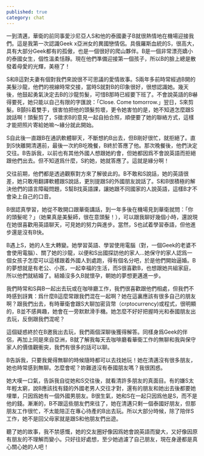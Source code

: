 ```yaml
---
published: true
category: chat
---
```

一到清邁，華衛的前同事愛沙尼亞人S和他的泰國妻子B就很熱情地在機場迎接我們。這是我第一次認識Geek x亞洲女的異國戀情侶。具俄羅斯血統的S，很高大，具有大部分Geek都有的孤傲，也是一個很好的爬山夥伴。B是一個非常漂亮嬌小的泰國女生，個性溫柔恬靜。現在他們準備迎接第一個孩子，所以B的臉上總是散發着母愛的光輝，美極了！

 

S和B這對夫妻有個對我們來說很不可思議的愛情故事。S兩年多前時常經過B開的美髮沙龍，他們的視線時常交接，當時S就對B的印象很好，很想認識她。幾天後，他鼓起勇氣決定去B的沙龍剪髮，可惜B那時已經要下班了。不會說英語的B嚇得要死，她只能以自己有限的字匯說：「Close. Come tomorrow.」翌日，S來剪髮。B顫抖着雙手，很害怕把他的頭髮剪壞，更令她害怕的是，她不知道怎麼跟S說話啊！頭髮剪了，S徵求B的意見一起自拍合照，順便要了她的聯絡方式，這樣才能把照片寄給她嘛～緣分就此開始。

 

S自此後一直跟B在通訊軟體聊天，不斷想約B出去，但B剛好很忙，就拒絕了。直到S快離開清邁前，最後一次約B吃晚餐，B終於答應了他。那次晚餐後，他們決定交往。B告訴我，以前也有其他外國人想跟她約會，但她都因爲不會說英語而拒絕跟他們出去。但不知道爲什麼，S約她，她就答應了。這就是緣分啊！

 

交往前期，他們都是透過觀察對方來了解彼此的。B不敢和S說話，她的英語很差，她只敢用翻譯軟體跟S說話，更別提跟S的外國朋友說話了。S和B很積極的解決他們的語言障礙問題，S幫B找英語課，讓她跟不同國家的人說英語，這樣B才不會染上自己的口音。

 

B很認真學習，她從不敢開口跟華衛講話，到一年多後在機場見到華衛就問：「你的頭髮呢？」（她果真是美髮師，很在意頭髮！），可以跟我聊好幾個小時，還說現在她很喜歡用英語聊天，可見她的努力與進步。當然，S也試着學習泰語，但他進步還是沒有B快。

 

B遇上S，她的人生大轉變。她學習英語、學習使用電腦（對，一個Geek的老婆不會使用電腦）、關了她的沙龍，以便和S出國探訪他的家人...她保守的家人認爲一個女孩子怎麼可以這樣跟着外國人到處跑，得有個名分吧，於是他們開始逼婚。B的夢想就是有老公、小孩，一起幸福的生活，而S很喜歡B，也想跟她共組家庭，所以他們就結婚了。結婚沒多久B就懷孕，朝她的夢想更邁進一步。

 

我們時常和S與B一起出去玩或在咖啡廳工作，我們很喜歡跟他們相處，但我們不時感到訝異：爲什麼B這麼常跟我們混在一起啊？她在這裏應該有很多自己的朋友啊？跟我們出去，有時華衛會跟S大聊加密貨幣（crptocurrency)或程式，很明顯的，B並不感興趣，她會在一旁默默滑手機。她怎麼不好好把握時光和泰國朋友出去玩，反倒跟我們混呢？

 

這個疑惑終於在B邀我出去玩，我們兩個深聊後獲得解答。同樣身爲Geek的伴侶，再加上同是來自亞洲，B就了解我每天去咖啡廳看華衛工作的無聊和我與保守家人的價值觀衝突，我們有很多的話可以聊。

 

B告訴我，只要我覺得無聊的時候隨時都可以去找她玩！她在清邁沒有很多朋友，她也時常感到無聊。怎麼會呢？妳難道沒有泰國朋友嗎？我很困惑。

 

她大嘆一口氣，告訴我自從她和S交往後，就看清許多朋友的真面目。有的嫌S太年輕太窮，說B應該找有錢的外國老男人交往才對，還有的朋友和她出去後都要她埋單，只因爲她有一個外國男朋友。B很生氣，她和S在一起只因爲他是S，而不是他的錢。漸漸的，B不跟這些朋友們來往了，她在清邁只剩一個泰國好朋友，但那朋友工作很忙，不太能陪正在專心待產的B出去玩。所以大部分時候，除了陪伴S工作，她不是回父母家就是跟S和他朋友們出遊。

 

聽了她的故事，我不禁感慨，她的交友圈好像因爲她會說英語而變大，又好像因原有朋友的不理解而變小。只好往好處想，至少她過濾了自己朋友，現在身邊都是真心關心她的人吧！
